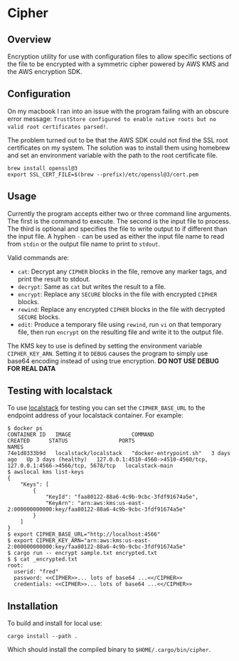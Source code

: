 # Cipher

## Overview

Encryption utility for use with configuration files to allow specific sections of the
file to be encrypted with a symmetric cipher powered by AWS KMS and the AWS encryption SDK.

## Configuration

On my macbook I ran into an issue with the program failing with an obscure error
message: `TrustStore configured to enable native roots but no valid root certificates parsed!`.

The problem turned out to be that the AWS SDK could not find the SSL root certificates
on my system.  The solution was to install them using homebrew and set an environment
variable with the path to the root certificate file.

```shell
brew install openssl@3
export SSL_CERT_FILE=$(brew --prefix)/etc/openssl@3/cert.pem
```
## Usage

Currently the program accepts either two or three command line arguments.
The first is the command to execute.  The second is the input file to process.
The third is optional and specifies the file to write output to if different
than the input file. A hyphen `-` can be used as either the input file name
to read from `stdin` or the output file name to print to `stdout`.

Valid commands are:

- `cat`: Decrypt any `CIPHER` blocks in the file, remove any marker tags, and print the result to stdout.
- `decrypt`: Same as `cat` but writes the result to a file.
- `encrypt`: Replace any `SECURE` blocks in the file with encrypted `CIPHER` blocks.
- `rewind`: Replace any encrypted `CIPHER` blocks in the file with decrypted `SECURE` blocks.
- `edit`: Produce a temporary file using `rewind`, run `vi` on that temporary file, then run `encrypt` on the resulting file and write it to the output file.

The KMS key to use is defined by setting the environment variable `CIPHER_KEY_ARN`.
Setting it to `DEBUG` causes the program to simply use base64 encoding instead of using true encryption.  **DO NOT USE DEBUG FOR REAL DATA**

## Testing with localstack

To use [localstack](https://github.com/localstack/localstack) for testing you can set the `CIPHER_BASE_URL` to the endpoint address of your localstack container.
For example:

```shell
$ docker ps
CONTAINER ID   IMAGE                   COMMAND                  CREATED      STATUS                PORTS                                                                    NAMES
74e1d8333b9d   localstack/localstack   "docker-entrypoint.sh"   3 days ago   Up 3 days (healthy)   127.0.0.1:4510-4560->4510-4560/tcp, 127.0.0.1:4566->4566/tcp, 5678/tcp   localstack-main
$ awslocal kms list-keys
{
    "Keys": [
        {
            "KeyId": "faa80122-88a6-4c9b-9cbc-3fdf91674a5e",
            "KeyArn": "arn:aws:kms:us-east-2:000000000000:key/faa80122-88a6-4c9b-9cbc-3fdf91674a5e"
        }
    ]
}
$ export CIPHER_BASE_URL="http://localhost:4566"
$ export CIPHER_KEY_ARN="arn:aws:kms:us-east-2:000000000000:key/faa80122-88a6-4c9b-9cbc-3fdf91674a5e"
$ cargo run -- encrypt sample.txt encrypted.txt
$ $ cat _encrypted.txt
root:
  userid: "fred"
  password: <<CIPHER>>... lots of base64 ...<</CIPHER>>
  credentials: <<CIPHER>>... lots of base64 ...<</CIPHER>>
```

## Installation

To build and install for local use:

```shell
cargo install --path .
```

Which should install the compiled binary to `$HOME/.cargo/bin/cipher`.
